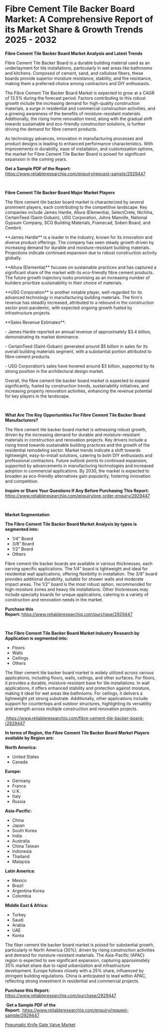 <p><h1>Fibre Cement Tile Backer Board Market: A Comprehensive Report of its Market Share & Growth Trends 2025 - 2032</h1></p><p><strong>Fibre Cement Tile Backer Board Market Analysis and Latest Trends</strong></p>
<p><p>Fibre Cement Tile Backer Board is a durable building material used as an underlayment for tile installations, particularly in wet areas like bathrooms and kitchens. Composed of cement, sand, and cellulose fibers, these boards provide superior moisture resistance, stability, and fire resistance, making them a preferred choice among contractors and DIY enthusiasts. </p><p>The Fibre Cement Tile Backer Board Market is expected to grow at a CAGR of 13.5% during the forecast period. Factors contributing to this robust growth include the increasing demand for high-quality construction materials, a surge in residential and commercial construction activities, and a growing awareness of the benefits of moisture-resistant materials. Additionally, the rising home renovation trend, along with the gradual shift towards sustainable and eco-friendly construction solutions, is further driving the demand for fibre cement products. </p><p>As technology advances, innovation in manufacturing processes and product designs is leading to enhanced performance characteristics. With improvements in durability, ease of installation, and customization options, the market for Fibre Cement Tile Backer Board is poised for significant expansion in the coming years.</p></p>
<p><strong>Get a Sample PDF of the Report:&nbsp;</strong> <a href="https://www.reliableresearchiq.com/enquiry/request-sample/2929447?utm_campaign=2730&utm_medium=2&utm_source=Github&utm_content=ia&utm_term=12032025&utm_id=fibre-cement-tile-backer-board">https://www.reliableresearchiq.com/enquiry/request-sample/2929447</a></p>
<p>&nbsp;</p>
<p><strong>Fibre Cement Tile Backer Board Major Market Players</strong></p>
<p><p>The fibre cement tile backer board market is characterized by several prominent players, each contributing to the competitive landscape. Key companies include James Hardie, Allura (Elementia), SelectCrete, Nichiha, CertainTeed (Saint-Gobain), USG Corporation, Johns Manville, National Gypsum Company, SCG Building Materials, Framecad, Soben Board, and Cembrit.</p><p>**James Hardie** is a leader in the industry, known for its innovation and diverse product offerings. The company has seen steady growth driven by increasing demand for durable and moisture-resistant building materials. Projections indicate continued expansion due to robust construction activity globally.</p><p>**Allura (Elementia)** focuses on sustainable practices and has captured a significant share of the market with its eco-friendly fibre cement products. The future growth trajectory looks promising as an increasing number of builders prioritize sustainability in their choice of materials.</p><p>**USG Corporation** is another notable player, well-regarded for its advanced technology in manufacturing building materials. The firm's revenue has steadily increased, attributed to a rebound in the construction sector post-pandemic, with expected ongoing growth fueled by infrastructure projects.</p><p>**Sales Revenue Estimates**: </p><p>- James Hardie reported an annual revenue of approximately $3.4 billion, demonstrating its market dominance.</p><p>- CertainTeed (Saint-Gobain) generated around $5 billion in sales for its overall building materials segment, with a substantial portion attributed to fibre cement products.</p><p>- USG Corporation’s sales have hovered around $3 billion, supported by its strong position in the architectural design market.</p><p>Overall, the fibre cement tile backer board market is expected to expand significantly, fueled by construction trends, sustainability initiatives, and increasing property renovation activities, enhancing the revenue potential for key players in the landscape.</p></p>
<p>&nbsp;</p>
<p><strong>What Are The Key Opportunities For Fibre Cement Tile Backer Board Manufacturers?</strong></p>
<p><p>The fibre cement tile backer board market is witnessing robust growth, driven by the increasing demand for durable and moisture-resistant materials in construction and renovation projects. Key drivers include a rising trend towards sustainable building practices and the growth of the residential remodeling sector. Market trends indicate a shift towards lightweight, easy-to-install solutions, catering to both DIY enthusiasts and professional contractors. Future outlook points to continued expansion, supported by advancements in manufacturing technologies and increased adoption in commercial applications. By 2030, the market is expected to broaden as eco-friendly alternatives gain popularity, fostering innovation and competition.</p></p>
<p><strong>Inquire or Share Your Questions If Any Before Purchasing This Report:</strong> <a href="https://www.reliableresearchiq.com/enquiry/pre-order-enquiry/2929447?utm_campaign=2730&utm_medium=2&utm_source=Github&utm_content=ia&utm_term=12032025&utm_id=fibre-cement-tile-backer-board">https://www.reliableresearchiq.com/enquiry/pre-order-enquiry/2929447</a></p>
<p>&nbsp;</p>
<p><strong>Market Segmentation</strong></p>
<p><strong>The Fibre Cement Tile Backer Board Market Analysis by types is segmented into:</strong></p>
<p><ul><li>1/4” Board</li><li>3/8” Board</li><li>1/2” Board</li><li>Others</li></ul></p>
<p><p>Fibre cement tile backer boards are available in various thicknesses, each serving specific applications. The 1/4” board is lightweight and ideal for residential wall applications, offering flexibility in installation. The 3/8” board provides additional durability, suitable for shower walls and moderate impact areas. The 1/2” board is the most robust option, recommended for high-moisture zones and heavy tile installations. Other thicknesses may include specialty boards for unique applications, catering to a variety of construction and renovation needs in the market.</p></p>
<p><strong>Purchase this Report:&nbsp;</strong><a href="https://www.reliableresearchiq.com/purchase/2929447?utm_campaign=2730&utm_medium=2&utm_source=Github&utm_content=ia&utm_term=12032025&utm_id=fibre-cement-tile-backer-board">https://www.reliableresearchiq.com/purchase/2929447</a></p>
<p>&nbsp;</p>
<p><strong>The Fibre Cement Tile Backer Board Market Industry Research by Application is segmented into:</strong></p>
<p><ul><li>Floors</li><li>Walls</li><li>Ceilings</li><li>Others</li></ul></p>
<p><p>The fiber cement tile backer board market is widely utilized across various applications, including floors, walls, ceilings, and other surfaces. For floors, it provides a durable, moisture-resistant base for tile installations. In wall applications, it offers enhanced stability and protection against moisture, making it ideal for wet areas like bathrooms. For ceilings, it delivers a lightweight yet strong substrate. Additionally, other applications include support for countertops and outdoor structures, highlighting its versatility and strength across multiple construction and renovation projects.</p></p>
<p><a href="https://www.reliableresearchiq.com/fibre-cement-tile-backer-board-r2929447?utm_campaign=2730&utm_medium=2&utm_source=Github&utm_content=ia&utm_term=12032025&utm_id=fibre-cement-tile-backer-board">&nbsp;https://www.reliableresearchiq.com/fibre-cement-tile-backer-board-r2929447</a></p>
<p><strong>In terms of Region, the Fibre Cement Tile Backer Board Market Players available by Region are:</strong></p>
<p>
    <p> <strong> North America: </strong>
        <ul>
            <li>United States</li>
            <li>Canada</li>
        </ul>
        </p> 
    <p> <strong> Europe: </strong>
        <ul>
            <li>Germany</li>
            <li>France</li>
            <li>U.K.</li>
            <li>Italy</li>
            <li>Russia</li>
        </ul>
        </p> 
    <p> <strong> Asia-Pacific: </strong>
        <ul>
            <li>China</li>
            <li>Japan</li>
            <li>South Korea</li>
            <li>India</li>
            <li>Australia</li>
            <li>China Taiwan</li>
            <li>Indonesia</li>
            <li>Thailand</li>
            <li>Malaysia</li>
        </ul>
        </p> 
    <p> <strong> Latin America: </strong>
        <ul>
            <li>Mexico</li>
            <li>Brazil</li>
            <li>Argentina Korea</li>
            <li>Colombia</li>
        </ul>
        </p> 
    <p> <strong> Middle East & Africa: </strong>
        <ul>
            <li>Turkey</li>
            <li>Saudi</li>
            <li>Arabia</li>
            <li>UAE</li>
            <li>Korea</li>
        </ul>
    </p>
    </p>
<p><p>The fiber cement tile backer board market is poised for substantial growth, particularly in North America (30%), driven by rising construction activities and demand for moisture-resistant materials. The Asia-Pacific (APAC) region is expected to see significant expansion, capturing approximately 35% market share due to rapid urbanization and infrastructure development. Europe follows closely with a 25% share, influenced by stringent building regulations. China is anticipated to lead within APAC, reflecting strong investment in residential and commercial projects.</p></p>
<p><strong>Purchase this Report: </strong><a href="https://www.reliableresearchiq.com/purchase/2929447?utm_campaign=2730&utm_medium=2&utm_source=Github&utm_content=ia&utm_term=12032025&utm_id=fibre-cement-tile-backer-board">https://www.reliableresearchiq.com/purchase/2929447</a></p>
<p>&nbsp;<strong>Get a Sample PDF of the Report:&nbsp;&nbsp;</strong><a href="https://www.reliableresearchiq.com/enquiry/request-sample/2929447?utm_campaign=2730&utm_medium=2&utm_source=Github&utm_content=ia&utm_term=12032025&utm_id=fibre-cement-tile-backer-board">https://www.reliableresearchiq.com/enquiry/request-sample/2929447</a></p>
<p><strong></strong></p>
<p><p><a href="https://github.com/lehumiston1971679/Market-Research-Report-List-1/blob/main/pneumatic-knife-gate-valve-market.md?utm_campaign=2730&utm_medium=2&utm_source=Github&utm_content=ia&utm_term=12032025&utm_id=fibre-cement-tile-backer-board">Pneumatic Knife Gate Valve Market</a></p></p>